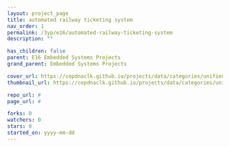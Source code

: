 ```yaml
---
layout: project_page
title: automated railway ticketing system
nav_order: 1
permalink: /3yp/e16/automated-railway-ticketing-system
description: ""

has_children: false
parent: E16 Embedded Systems Projects
grand_parent: Embedded Systems Projects

cover_url: https://cepdnaclk.github.io/projects/data/categories/unified/cover_page.jpg
thumbnail_url: https://cepdnaclk.github.io/projects/data/categories/unified/thumbnail.jpg

repo_url: #
page_url: #

forks: 0
watchers: 0
stars: 0
started_on: yyyy-mm-dd
---
```

